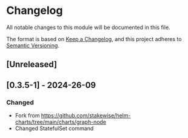 # Changelog

All notable changes to this module will be documented in this file.

The format is based on [Keep a Changelog](https://keepachangelog.com/en/1.0.0/),
and this project adheres to [Semantic Versioning](https://semver.org/spec/v2.0.0.html).

## [Unreleased]

## [0.3.5-1] - 2024-26-09
### Changed
- Fork from https://github.com/stakewise/helm-charts/tree/main/charts/graph-node
- Changed StatefulSet command
